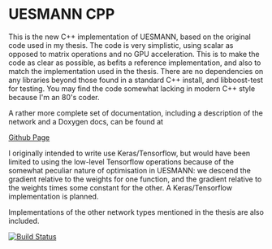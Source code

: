 UESMANN CPP
===========

This is the new C++ implementation of UESMANN, based on the original
code used in my thesis. 
The code is very simplistic, using scalar as opposed to matrix operations
and no GPU acceleration. This is to make the code as clear as possible,
as befits a reference implementation, and also to match the implementation
used in the thesis. There are no dependencies on any libraries beyond
those found in a standard C++ install, and libboost-test for testing.
You may find the code somewhat lacking in modern C++ style because I'm
an 80's coder.

A rather more complete set of documentation, including a description
of the network and a Doxygen docs, can be found at

[Github Page](https://jimfinnis.github.io/uesmanncpp/html/index.html)

I originally intended to write use Keras/Tensorflow,
but would have been limited to using the low-level Tensorflow operations
because of the somewhat peculiar nature of optimisation in UESMANN:
we descend the gradient relative to the weights for one function,
and the gradient relative to the weights times some constant for the other.
A Keras/Tensorflow implementation is planned.

Implementations of the other network types mentioned in the thesis
are also included.


[![Build Status](https://travis-ci.com/jimfinnis/uesmanncpp.svg?branch=master)](https://travis-ci.com/jimfinnis/uesmanncpp)
